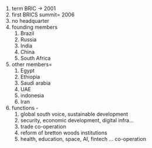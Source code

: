 1. term BRIC -> 2001
2. first BRICS summit= 2006
3. no headquarter
4. founding members  
	1. Brazil
	2. Russia
	3. India
	4. China
	5. South Africa
5. other members= 
	1. Egypt
	2. Ethiopia
	3. Saudi arabia
	4. UAE
	5. indonesia
	6. Iran
6. functions - 
	1. global south voice, sustainable development
	2. security, economic development, digital infra...
	3. trade co-operation
	4. reform of bretton woods institutions
	5. health, education, space, AI, fintech ... co-operation